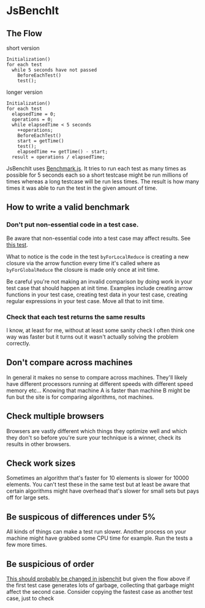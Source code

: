 # JsBenchIt

## The Flow

short version

```
Initialization()
for each test
  while 5 seconds have not passed
    BeforeEachTest()
    test();
```

longer version

```
Initialization()
for each test
  elapsedTime = 0;
  operations = 0;
  while elapsedTime < 5 seconds
    ++operations;
    BeforeEachTest()
    start = getTime()
    test();
    elapsedTime += getTime() - start;
  result = operations / elapsedTime;
```

JsBenchIt uses [Benchmark.js](https://github.com/bestiejs/benchmark.js/). It tries to run each test as many times as possible for 5 seconds each so a short testcase might be run millions of times whereas a long testcase will be run less times. The result is how many times it was able to run the test in the given amount of time.

## How to write a valid benchmark

### Don't put non-essential code in a test case.

Be aware that non-essential code into a test case may affect results.
See [this test](https://jsbenchit.org/?src=39ff87c100f9abd8a7c9e5b7a7f3f12d). 

What to notice is the code in the test `byForLocalReduce`
is creating a new closure via the arrow function every time it's called
where as `byForGlobalReduce` the closure is made only once at init time.

Be careful you're not making an invalid comparison by doing work in your
test case that should happen at init time. Examples include creating
arrow functions in your test case, creating test data in your test case,
creating regular expressions in your test case. Move all that to init
time.

### Check that each test returns the same results

I know, at least for me, without at least some sanity check I often
think one way was faster but it turns out it wasn't actually solving
the problem correctly.

## Don't compare across machines

In general it makes no sense to compare across machines. They'll likely
have different processors running at different speeds with different
speed memory etc... Knowing that machine A is faster than machine B
might be fun but the site is for comparing algorithms, not machines.

## Check multiple browsers

Browsers are vastly different which things they optimize well and which
they don't so before you're sure your technique is a winner, check
its results in other browsers.

## Check work sizes

Sometimes an algorithm that's faster for 10 elements is slower
for 10000 elements. You can't test these in the same test but
at least be aware that certain algorithms might have overhead
that's slower for small sets but pays off for large sets.

## Be suspicous of differences under 5% 

All kinds of things can make a test run slower. Another process on your
machine might have grabbed some CPU time for example. Run the tests
a few more times.

## Be suspicious of order

[This should probably be changed in jsbenchit](https://github.com/greggman/jsbenchit/issues/2)
but given the flow above if the first test case generates lots of garbage,
collecting that garbage might affect the second case. Consider copying the
fastest case as another test case, just to check
